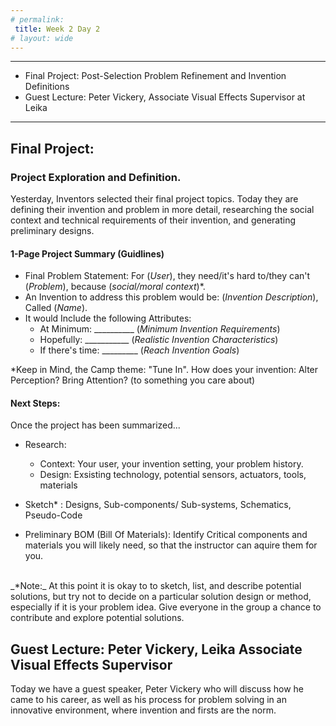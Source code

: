 ```yaml
---
# permalink: 
 title: Week 2 Day 2
# layout: wide
---
```


-------------------
- Final Project: Post-Selection Problem Refinement and Invention Definitions
- Guest Lecture: Peter Vickery, Associate Visual Effects Supervisor at Leika 

-------------------




## Final Project:

### Project Exploration and Definition.
Yesterday, Inventors selected their final project topics. Today they are defining their invention and problem in more detail, researching the social context and technical requirements of their invention, and generating preliminary designs.
<br>

#### 1-Page Project Summary (Guidlines)

- Final Problem Statement: For (_User_), they need/it's hard to/they can't (_Problem_), because (_social/moral context_)*.
- An Invention to address this problem would be: (_Invention Description_), Called (_Name_).
- It would Include the following Attributes:
  - At Minimum: __________ (_Minimum Invention Requirements_)
  - Hopefully: ___________ (_Realistic Invention Characteristics_)
  - If there's time: _________ (_Reach Invention Goals_) 
  
*Keep in Mind, the Camp theme: "Tune In". How does your invention: Alter Perception? Bring Attention? (to something you care about)

#### Next Steps:

Once the project has been summarized...

- Research: 
  - Context: Your user, your invention setting, your problem history.
  - Design: Exsisting technology, potential sensors, actuators, tools, materials
- Sketch* : Designs, Sub-components/ Sub-systems, Schematics, Pseudo-Code

- Preliminary BOM (Bill Of Materials): Identify Critical components and materials you will likely need, so that the instructor can aquire them for you. 

<br>
 _*Note:_ At this point it is okay to to sketch, list, and describe potential solutions, but try not to decide on a particular solution design or method, especially if it is your problem idea. Give everyone in the group a chance to contribute and explore potential solutions. 


## Guest Lecture: Peter Vickery, Leika Associate Visual Effects Supervisor

Today we have a guest speaker, Peter Vickery who will discuss how he came to his career, as well as his process for problem solving in an innovative environment, where invention and firsts are the norm.
















